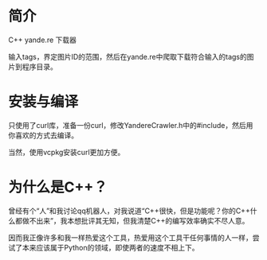 # 简介

C++ yande.re 下载器

输入tags，界定图片ID的范围，然后在yande.re中爬取下载符合输入的tags的图片到程序目录。

# 安装与编译

只使用了curl库，准备一份curl，修改YandereCrawler.h中的#include，然后用你喜欢的方式去编译。

当然，使用vcpkg安装curl更加方便。

# 为什么是C++？

曾经有个“人”和我讨论qq机器人，对我说道“C++很快，但是功能呢？你的C++什么都做不出来”，我本想批评其无知，但我清楚C++的编写效率确实不尽人意。

因而我正像许多和我一样热爱这个工具，热爱用这个工具干任何事情的人一样，尝试了本来应该属于Python的领域，即使两者的速度不相上下。